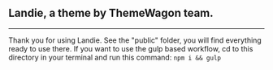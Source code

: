 ## Landie, a theme by ThemeWagon team.
---
Thank you for using Landie. See the "public" folder, you will find everything ready to use there.
If you want to use the gulp based workflow, cd to this directory in your terminal and run this command: `npm i && gulp`

